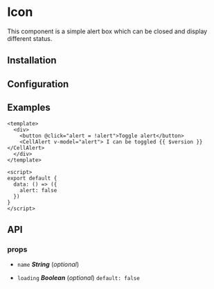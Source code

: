 # Icon

This component is a simple alert box which can be closed and display different status.

## Installation

## Configuration

## Examples

```vue @demo
<template>
  <div>
    <button @click="alert = !alert">Toggle alert</button>
    <CellAlert v-model="alert"> I can be toggled {{ $version }} </CellAlert>
  </div>
</template>

<script>
export default {
  data: () => ({
    alert: false
  })
}
</script>
```

## API

### props 

- `name` ***String*** (*optional*) 

- `loading` ***Boolean*** (*optional*) `default: false` 
